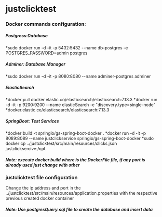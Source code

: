 # justclicktest
### Docker commands configuration:
##### Postgress:Database
*sudo docker run -d -it -p 5432:5432   --name db-postgres  -e POSTGRES_PASSWORD=admin     postgres
##### Adminer: Database Manager
*sudo docker run -d -it -p 8080:8080 --name adminer-postgres  adminer
##### ElasticSearch
*docker pull docker.elastic.co/elasticsearch/elasticsearch:7.13.3
*docker run -d -it -p 9200:9200 --name elasticSearch -e "discovery.type=single-node" *docker.elastic.co/elasticsearch/elasticsearch:7.13.3
##### SpringBoot: Test Services 
*docker build -t springio/gs-spring-boot-docker .
*docker run -d -it -p 8089:8089 --name justclickservice springio/gs-spring-boot-docker
*sudo docker cp ../justclicktest/src/main/resources/clicks.json justclicksercive:/opt
##### Note: execute docker build where is the DockerFile file, if any port is already used just change with other
### justclicktest file configuration
Change the ip address and port in the ../justclicktest/src/main/resources/application.properties with the respective previous created docker container
##### Note: Use postgresQuery.sql file to create the database and insert data
